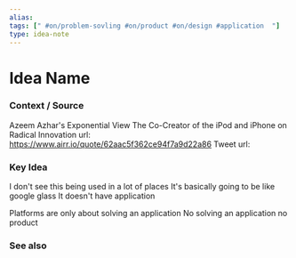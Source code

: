 ```yaml
---
alias: 
tags: [" #on/problem-sovling #on/product #on/design #application  "]
type: idea-note
---
```

# Idea Name

### Context / Source
Azeem Azhar's Exponential View
The Co-Creator of the iPod and iPhone on Radical Innovation
url: https://www.airr.io/quote/62aac5f362ce94f7a9d22a86
Tweet url: 

### Key Idea

I don't see this being used in a lot of places
It's basically going to be like google glass
It doesn't have application

Platforms are only about solving an application
No solving an application
no product

### See also
